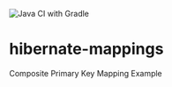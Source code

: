
![Java CI with Gradle](https://github.com/chetanchilhate/hibernate-mappings/workflows/Java%20CI%20with%20Gradle/badge.svg)

# hibernate-mappings
Composite Primary Key Mapping Example
